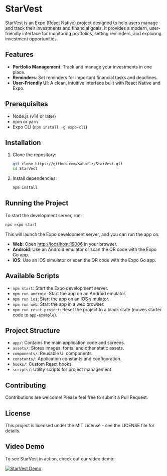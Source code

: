 # StarVest

StarVest is an Expo (React Native) project designed to help users manage and track their investments and financial goals. It provides a modern, user-friendly interface for monitoring portfolios, setting reminders, and exploring investment opportunities.

## Features

- **Portfolio Management**: Track and manage your investments in one place.
- **Reminders**: Set reminders for important financial tasks and deadlines.
- **User-Friendly UI**: A clean, intuitive interface built with React Native and Expo.

## Prerequisites

- Node.js (v14 or later)
- npm or yarn
- Expo CLI (`npm install -g expo-cli`)

## Installation

1. Clone the repository:
   ```bash
   git clone https://github.com/sabaflz/StarVest.git
   cd StarVest
   ```

2. Install dependencies:
   ```bash
   npm install
   ```

## Running the Project

To start the development server, run:
```bash
npx expo start
```

This will launch the Expo development server, and you can run the app on:
- **Web**: Open [http://localhost:19006](http://localhost:19006) in your browser.
- **Android**: Use an Android emulator or scan the QR code with the Expo Go app.
- **iOS**: Use an iOS simulator or scan the QR code with the Expo Go app.

## Available Scripts

- `npm start`: Start the Expo development server.
- `npm run android`: Start the app on an Android emulator.
- `npm run ios`: Start the app on an iOS simulator.
- `npm run web`: Start the app in a web browser.
- `npm run reset-project`: Reset the project to a blank state (moves starter code to `app-example`).

## Project Structure

- `app/`: Contains the main application code and screens.
- `assets/`: Stores images, fonts, and other static assets.
- `components/`: Reusable UI components.
- `constants/`: Application constants and configuration.
- `hooks/`: Custom React hooks.
- `scripts/`: Utility scripts for project management.

## Contributing

Contributions are welcome! Please feel free to submit a Pull Request.

## License

This project is licensed under the MIT License - see the LICENSE file for details.

## Video Demo

To see StarVest in action, check out our video demo:

[![StarVest Demo](https://img.youtube.com/vi/YOUR_VIDEO_ID/0.jpg)](https://youtu.be/Np55KkoVLCw)

<!-- Replace `YOUR_VIDEO_ID` with the actual YouTube video ID of your demo. -->
